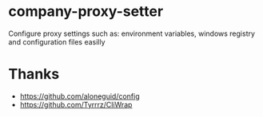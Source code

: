 # company-proxy-setter
Configure proxy settings such as: environment variables, windows registry and configuration files easilly

# Thanks
* https://github.com/aloneguid/config
* https://github.com/Tyrrrz/CliWrap